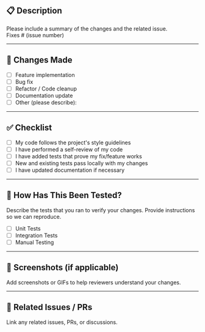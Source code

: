 ## 📋 Description

Please include a summary of the changes and the related issue.  
Fixes # (issue number)

---

## 🔨 Changes Made
- [ ] Feature implementation
- [ ] Bug fix
- [ ] Refactor / Code cleanup
- [ ] Documentation update
- [ ] Other (please describe):

---

## ✅ Checklist
- [ ] My code follows the project's style guidelines
- [ ] I have performed a self-review of my code
- [ ] I have added tests that prove my fix/feature works
- [ ] New and existing tests pass locally with my changes
- [ ] I have updated documentation if necessary

---

## 🧪 How Has This Been Tested?
Describe the tests that you ran to verify your changes. Provide instructions so we can reproduce.
- [ ] Unit Tests
- [ ] Integration Tests
- [ ] Manual Testing

---

## 📸 Screenshots (if applicable)
Add screenshots or GIFs to help reviewers understand your changes.

---

## 🔗 Related Issues / PRs
Link any related issues, PRs, or discussions.
